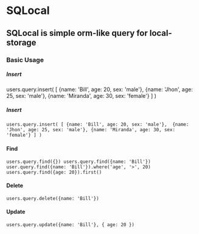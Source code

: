 # SQLocal

## SQLocal is simple orm-like query for local-storage

### Basic Usage

##### Insert
users.query.insert(
  [
    {name: 'Bill', age: 20, sex: 'male'}, 
    {name: 'Jhon', age: 25, sex: 'male'},
    {name: 'Miranda', age: 30, sex: 'female'}
  ]
)

##### Insert
`users.query.insert(
  [
    {name: 'Bill', age: 20, sex: 'male'}, 
    {name: 'Jhon', age: 25, sex: 'male'},
    {name: 'Miranda', age: 30, sex: 'female'}
  ]
)`

#### Find
`
  users.query.find({})
  users.query.find({name: 'Bill'})
  user.query.find({name: 'Bill'}).where('age', '>', 20)
  users.query.find({age: 20}).first()
`

#### Delete 
`
  users.query.delete({name: 'Bill'})
`

#### Update
`
  users.query.update({name: 'Bill'}, { age: 20 })
`


